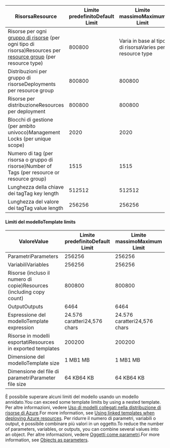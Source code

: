 | <span data-ttu-id="116d1-101">Risorsa</span><span class="sxs-lookup"><span data-stu-id="116d1-101">Resource</span></span> | <span data-ttu-id="116d1-102">Limite predefinito</span><span class="sxs-lookup"><span data-stu-id="116d1-102">Default Limit</span></span> | <span data-ttu-id="116d1-103">Limite massimo</span><span class="sxs-lookup"><span data-stu-id="116d1-103">Maximum Limit</span></span> |
| --- | --- | --- |
| <span data-ttu-id="116d1-104">Risorse per ogni [gruppo di risorse](../articles/azure-resource-manager/resource-group-overview.md#resource-groups) (per ogni tipo di risorsa)</span><span class="sxs-lookup"><span data-stu-id="116d1-104">Resources per [resource group](../articles/azure-resource-manager/resource-group-overview.md#resource-groups) (per resource type)</span></span> |<span data-ttu-id="116d1-105">800</span><span class="sxs-lookup"><span data-stu-id="116d1-105">800</span></span> |<span data-ttu-id="116d1-106">Varia in base al tipo di risorsa</span><span class="sxs-lookup"><span data-stu-id="116d1-106">Varies per resource type</span></span> |
| <span data-ttu-id="116d1-107">Distribuzioni per gruppo di risorse</span><span class="sxs-lookup"><span data-stu-id="116d1-107">Deployments per resource group</span></span> |<span data-ttu-id="116d1-108">800</span><span class="sxs-lookup"><span data-stu-id="116d1-108">800</span></span> |<span data-ttu-id="116d1-109">800</span><span class="sxs-lookup"><span data-stu-id="116d1-109">800</span></span> |
| <span data-ttu-id="116d1-110">Risorse per distribuzione</span><span class="sxs-lookup"><span data-stu-id="116d1-110">Resources per deployment</span></span> |<span data-ttu-id="116d1-111">800</span><span class="sxs-lookup"><span data-stu-id="116d1-111">800</span></span> |<span data-ttu-id="116d1-112">800</span><span class="sxs-lookup"><span data-stu-id="116d1-112">800</span></span> |
| <span data-ttu-id="116d1-113">Blocchi di gestione (per ambito univoco)</span><span class="sxs-lookup"><span data-stu-id="116d1-113">Management Locks (per unique scope)</span></span> |<span data-ttu-id="116d1-114">20</span><span class="sxs-lookup"><span data-stu-id="116d1-114">20</span></span> |<span data-ttu-id="116d1-115">20</span><span class="sxs-lookup"><span data-stu-id="116d1-115">20</span></span> |
| <span data-ttu-id="116d1-116">Numero di tag (per risorsa o gruppo di risorse)</span><span class="sxs-lookup"><span data-stu-id="116d1-116">Number of Tags (per resource or resource group)</span></span> |<span data-ttu-id="116d1-117">15</span><span class="sxs-lookup"><span data-stu-id="116d1-117">15</span></span> |<span data-ttu-id="116d1-118">15</span><span class="sxs-lookup"><span data-stu-id="116d1-118">15</span></span> |
| <span data-ttu-id="116d1-119">Lunghezza della chiave dei tag</span><span class="sxs-lookup"><span data-stu-id="116d1-119">Tag key length</span></span> |<span data-ttu-id="116d1-120">512</span><span class="sxs-lookup"><span data-stu-id="116d1-120">512</span></span> |<span data-ttu-id="116d1-121">512</span><span class="sxs-lookup"><span data-stu-id="116d1-121">512</span></span> |
| <span data-ttu-id="116d1-122">Lunghezza del valore dei tag</span><span class="sxs-lookup"><span data-stu-id="116d1-122">Tag value length</span></span> |<span data-ttu-id="116d1-123">256</span><span class="sxs-lookup"><span data-stu-id="116d1-123">256</span></span> |<span data-ttu-id="116d1-124">256</span><span class="sxs-lookup"><span data-stu-id="116d1-124">256</span></span> |


#### <a name="template-limits"></a><span data-ttu-id="116d1-125">Limiti del modello</span><span class="sxs-lookup"><span data-stu-id="116d1-125">Template limits</span></span>

| <span data-ttu-id="116d1-126">Valore</span><span class="sxs-lookup"><span data-stu-id="116d1-126">Value</span></span> | <span data-ttu-id="116d1-127">Limite predefinito</span><span class="sxs-lookup"><span data-stu-id="116d1-127">Default Limit</span></span> | <span data-ttu-id="116d1-128">Limite massimo</span><span class="sxs-lookup"><span data-stu-id="116d1-128">Maximum Limit</span></span> |
| --- | --- | --- |
| <span data-ttu-id="116d1-129">Parametri</span><span class="sxs-lookup"><span data-stu-id="116d1-129">Parameters</span></span> |<span data-ttu-id="116d1-130">256</span><span class="sxs-lookup"><span data-stu-id="116d1-130">256</span></span> |<span data-ttu-id="116d1-131">256</span><span class="sxs-lookup"><span data-stu-id="116d1-131">256</span></span> |
| <span data-ttu-id="116d1-132">Variabili</span><span class="sxs-lookup"><span data-stu-id="116d1-132">Variables</span></span> |<span data-ttu-id="116d1-133">256</span><span class="sxs-lookup"><span data-stu-id="116d1-133">256</span></span> |<span data-ttu-id="116d1-134">256</span><span class="sxs-lookup"><span data-stu-id="116d1-134">256</span></span> |
| <span data-ttu-id="116d1-135">Risorse (incluso il numero di copie)</span><span class="sxs-lookup"><span data-stu-id="116d1-135">Resources (including copy count)</span></span> |<span data-ttu-id="116d1-136">800</span><span class="sxs-lookup"><span data-stu-id="116d1-136">800</span></span> |<span data-ttu-id="116d1-137">800</span><span class="sxs-lookup"><span data-stu-id="116d1-137">800</span></span> |
| <span data-ttu-id="116d1-138">Output</span><span class="sxs-lookup"><span data-stu-id="116d1-138">Outputs</span></span> |<span data-ttu-id="116d1-139">64</span><span class="sxs-lookup"><span data-stu-id="116d1-139">64</span></span> |<span data-ttu-id="116d1-140">64</span><span class="sxs-lookup"><span data-stu-id="116d1-140">64</span></span> |
| <span data-ttu-id="116d1-141">Espressione del modello</span><span class="sxs-lookup"><span data-stu-id="116d1-141">Template expression</span></span> |<span data-ttu-id="116d1-142">24.576 caratteri</span><span class="sxs-lookup"><span data-stu-id="116d1-142">24,576 chars</span></span> |<span data-ttu-id="116d1-143">24.576 caratteri</span><span class="sxs-lookup"><span data-stu-id="116d1-143">24,576 chars</span></span> |
| <span data-ttu-id="116d1-144">Risorse in modelli esportati</span><span class="sxs-lookup"><span data-stu-id="116d1-144">Resources in exported templates</span></span> |<span data-ttu-id="116d1-145">200</span><span class="sxs-lookup"><span data-stu-id="116d1-145">200</span></span> |<span data-ttu-id="116d1-146">200</span><span class="sxs-lookup"><span data-stu-id="116d1-146">200</span></span> | 
| <span data-ttu-id="116d1-147">Dimensione del modello</span><span class="sxs-lookup"><span data-stu-id="116d1-147">Template size</span></span> |<span data-ttu-id="116d1-148">1 MB</span><span class="sxs-lookup"><span data-stu-id="116d1-148">1 MB</span></span> |<span data-ttu-id="116d1-149">1 MB</span><span class="sxs-lookup"><span data-stu-id="116d1-149">1 MB</span></span> |
| <span data-ttu-id="116d1-150">Dimensione del file di parametri</span><span class="sxs-lookup"><span data-stu-id="116d1-150">Parameter file size</span></span> |<span data-ttu-id="116d1-151">64 KB</span><span class="sxs-lookup"><span data-stu-id="116d1-151">64 KB</span></span> |<span data-ttu-id="116d1-152">64 KB</span><span class="sxs-lookup"><span data-stu-id="116d1-152">64 KB</span></span> |

<span data-ttu-id="116d1-153">È possibile superare alcuni limiti del modello usando un modello annidato.</span><span class="sxs-lookup"><span data-stu-id="116d1-153">You can exceed some template limits by using a nested template.</span></span> <span data-ttu-id="116d1-154">Per altre informazioni, vedere [Uso di modelli collegati nella distribuzione di risorse di Azure](../articles/azure-resource-manager/resource-group-linked-templates.md).</span><span class="sxs-lookup"><span data-stu-id="116d1-154">For more information, see [Using linked templates when deploying Azure resources](../articles/azure-resource-manager/resource-group-linked-templates.md).</span></span> <span data-ttu-id="116d1-155">Per ridurre il numero di parametri, variabili o output, è possibile combinare più valori in un oggetto.</span><span class="sxs-lookup"><span data-stu-id="116d1-155">To reduce the number of parameters, variables, or outputs, you can combine several values into an object.</span></span> <span data-ttu-id="116d1-156">Per altre informazioni, vedere [Oggetti come parametri](../articles/azure-resource-manager/resource-manager-objects-as-parameters.md).</span><span class="sxs-lookup"><span data-stu-id="116d1-156">For more information, see [Objects as parameters](../articles/azure-resource-manager/resource-manager-objects-as-parameters.md).</span></span>